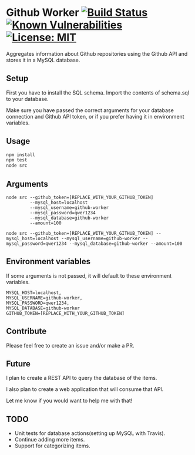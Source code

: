 # Github Worker [![Build Status](https://travis-ci.org/hornta/github-worker.svg?branch=master)](https://travis-ci.org/hornta/github-worker) [![Known Vulnerabilities](https://snyk.io/test/github/hornta/github-worker/badge.svg?targetFile=package.json)](https://snyk.io/test/github/hornta/github-worker?targetFile=package.json) [![License: MIT](https://img.shields.io/badge/License-MIT-blue.svg)](https://opensource.org/licenses/MIT)
Aggregates information about Github repositories using the Github API and stores it in a MySQL database.

## Setup
First you have to install the SQL schema.
Import the contents of schema.sql to your database.

Make sure you have passed the correct arguments for your database connection and Github API token, or if you prefer having it in environment variables.

## Usage
```js
npm install
npm test
node src
```

## Arguments
```
node src --github_token=[REPLACE_WITH_YOUR_GITHUB_TOKEN]
         --mysql_host=localhost
         --mysql_username=github-worker
         --mysql_password=qwer1234
         --mysql_database=github-worker
         --amount=100

node src --github_token=[REPLACE_WITH_YOUR_GITHUB_TOKEN] --mysql_host=localhost --mysql_username=github-worker --mysql_password=qwer1234 --mysql_database=github-worker --amount=100
```

## Environment variables
If some arguments is not passed, it will default to these environment variables.
```
MYSQL_HOST=localhost,
MYSQL_USERNAME=github-worker,
MYSQL_PASSWORD=qwer1234,
MYSQL_DATABASE=github-worker
GITHUB_TOKEN=[REPLACE_WITH_YOUR_GITHUB_TOKEN]
```

## Contribute
Please feel free to create an issue and/or make a PR.

## Future
I plan to create a REST API to query the database of the items. 

I also plan to create a web application that will consume that API.

Let me know if you would want to help me with that!

## TODO
- Unit tests for database actions(setting up MySQL with Travis).
- Continue adding more items.
- Support for categorizing items.
